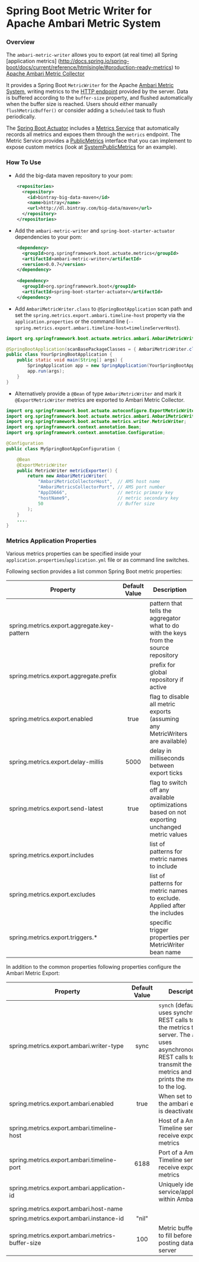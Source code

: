 # Spring Boot Metric Writer for Apache Ambari Metric System

### Overview
The `ambari-metric-writer` allows you to export (at real time) all Spring [application metrics] (http://docs.spring.io/spring-boot/docs/current/reference/htmlsingle/#production-ready-metrics) to [Apache Ambari Metric Collector](https://cwiki.apache.org/confluence/display/AMBARI/Metrics+Collector+API+Specification)

It provides a Spring Boot `MetricWriter` for the Apache [Ambari Metric System](https://cwiki.apache.org/confluence/display/AMBARI/Metrics), writing metrics to the [HTTP endpoint](https://cwiki.apache.org/confluence/display/AMBARI/Metrics+Collector+API+Specification) provided by the server. Data is buffered according to the `buffer-size` property, and flushed automatically when the buffer size is reached. Users should either manually `flushMetricBuffer()` or consider adding a `Scheduled` task to flush periodically.

The [Spring Boot Actuator](http://docs.spring.io/spring-boot/docs/current/reference/htmlsingle/#production-ready) includes a [Metrics Service](http://docs.spring.io/spring-boot/docs/current/reference/htmlsingle/#production-ready-metrics) that automatically records all metrics and expoes them through the `metrics` endpoint. 
The Metric Service provides a [PublicMetrics](http://github.com/spring-projects/spring-boot/tree/v1.2.7.RELEASE/spring-boot-actuator/src/main/java/org/springframework/boot/actuate/endpoint/PublicMetrics.java) interface that you can implement to expose custom metrics (look at [SystemPublicMetrics](http://github.com/spring-projects/spring-boot/tree/v1.2.7.RELEASE/spring-boot-actuator/src/main/java/org/springframework/boot/actuate/endpoint/SystemPublicMetrics.java) for an example). 

### How To Use


* Add the big-data maven repository to your pom:

```xml
    <repositories>
      <repository>
        <id>bintray-big-data-maven</id>
        <name>bintray</name>
        <url>http://dl.bintray.com/big-data/maven</url>
      </repository>
    </repositories>    
```

* Add the `ambari-metric-writer` and `spring-boot-starter-actuator` dependencies to your pom:

```xml
    <dependency>
      <groupId>org.springframework.boot.actuate.metrics</groupId>
      <artifactId>ambari-metric-writer</artifactId>
      <version>0.0.7</version>
    </dependency>    
    
    <dependency>
      <groupId>org.springframework.boot</groupId>
      <artifactId>spring-boot-starter-actuator</artifactId>
    </dependency>
```

* Add `AmbariMetricWriter.class` to `@SpringBootApplication` scan path and set the `spring.metrics.export.ambari.timeline-host` property via the `application.properties` or the command line (`--spring.metrics.export.ambari.timeline-host=timelineServerHost`).

```java
import org.springframework.boot.actuate.metrics.ambari.AmbariMetricWriter;

@SpringBootApplication(scanBasePackageClasses = { AmbariMetricWriter.class })
public class YourSpringBootApplication {
	public static void main(String[] args) {
		SpringApplication app = new SpringApplication(YourSpringBootApplication.class);
		app.run(args);
	}
}
```

* Alternatively provide a `@Bean` of type `AmbariMetricWriter` and mark it `@ExportMetricWriter` metrics are exported to Ambari Metric Collector. 

```java
import org.springframework.boot.actuate.autoconfigure.ExportMetricWriter;
import org.springframework.boot.actuate.metrics.ambari.AmbariMetricWriter;
import org.springframework.boot.actuate.metrics.writer.MetricWriter;
import org.springframework.context.annotation.Bean;
import org.springframework.context.annotation.Configuration;

@Configuration
public class MySpringBootAppConfiguration {

	@Bean
	@ExportMetricWriter
	public MetricWriter metricExporter() {
		return new AmbariMetricWriter(
			"AmbariMetricCollectorHost",  // AMS host name
			"AmbariMetricsCollectorPort", // AMS port number
			"AppID666",                   // metric primary key
			"hostName9",                  // metric secondary key
			50                            // Buffer size
		);
	}
	....
}
```
### Metrics Application Properties

Various metrics properties can be specified inside your `application.properties`/`application.yml` file or as command line switches. 

Following section provides a list common Spring Boot metric properties:

| Property        | Default Value           | Description  |
| ------------- |:-------------:| -----|
| spring.metrics.export.aggregate.key-pattern | | pattern that tells the aggregator what to do with the keys from the source repository |
| spring.metrics.export.aggregate.prefix | | prefix for global repository if active |
| spring.metrics.export.enabled | true | flag to disable all metric exports (assuming any MetricWriters are available) |
| spring.metrics.export.delay-millis | 5000 | delay in milliseconds between export ticks |
| spring.metrics.export.send-latest | true | flag to switch off any available optimizations based on not exporting unchanged metric values |
| spring.metrics.export.includes | | list of patterns for metric names to include |
| spring.metrics.export.excludes | | list of patterns for metric names to exclude. Applied after the includes |
| spring.metrics.export.triggers.* | | specific trigger properties per MetricWriter bean name |

In addition to the common properties following properties configure the Ambari Metric Export:

| Property        | Default Value           | Description  |
| ------------- |:-------------:| -----|
| spring.metrics.export.ambari.writer-type | sync  | `synch` (default) uses synchronous REST calls to send the metrics to the server. The `async` uses asynchronous REST calls to transmit the metrics and `dummy` prints the metrics to the log.  |
| spring.metrics.export.ambari.enabled | true  | When set to false the ambari export is deactivated  |
| spring.metrics.export.ambari.timeline-host |  | Host of a Ambari Timeline server to receive exported metrics |
| spring.metrics.export.ambari.timeline-port | 6188 | Port of a Ambari Timeline server to receive exported metrics |
| spring.metrics.export.ambari.application-id |  | Uniquely identify service/application within Ambari |
| spring.metrics.export.ambari.host-name |  |  |
| spring.metrics.export.ambari.instance-id | "nil"  |  |
| spring.metrics.export.ambari.metrics-buffer-size | 100 | Metric buffer size to fill before posting data to server |

